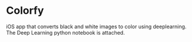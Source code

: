 # Colorfy
iOS app that converts black and white images to color using deeplearning.
The Deep Learning python notebook is attached.
